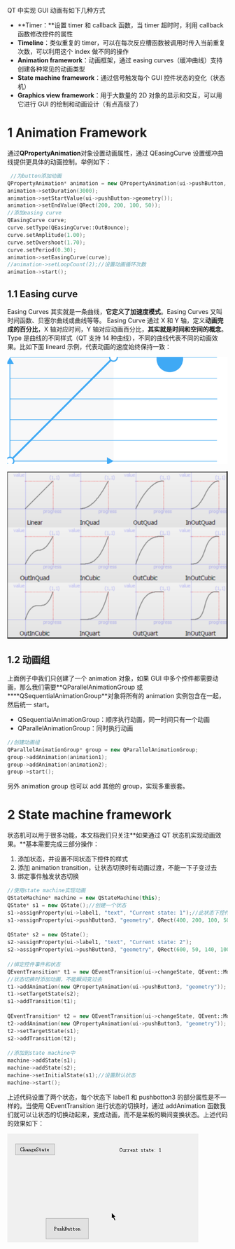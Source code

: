 QT 中实现 GUI 动画有如下几种方式

- **Timer：**设置 timer 和 callback 函数，当 timer 超时时，利用 callback 函数修改控件的属性
- **Timeline**：类似重复的 timer，可以在每次反应槽函数被调用时传入当前重复次数，可以利用这个 index 做不同的操作
- **Animation framework**：动画框架，通过 easing curves（缓冲曲线）支持创建各种常见的动画类型
- **State machine framework**：通过信号触发每个 GUI 控件状态的变化（状态机）
- **Graphics view framework**：用于大数量的 2D 对象的显示和交互，可以用它进行 GUI 的绘制和动画设计（有点高级了）

# 1 Animation Framework

通过**QPropertyAnimation**对象设置动画属性，通过 QEasingCurve 设置缓冲曲线提供更具体的动画控制。举例如下：

```cpp
 //为button添加动画
QPropertyAnimation* animation = new QPropertyAnimation(ui->pushButton, "geometry");
animation->setDuration(3000);
animation->setStartValue(ui->pushButton->geometry());
animation->setEndValue(QRect(200, 200, 100, 50));
//添加easing curve
QEasingCurve curve;
curve.setType(QEasingCurve::OutBounce);
curve.setAmplitude(1.00);
curve.setOvershoot(1.70);
curve.setPeriod(0.30);
animation->setEasingCurve(curve);
//animation->setLoopCount(2);//设置动画循环次数
animation->start();
```

## 1.1 Easing curve

Easing Curves 其实就是一条曲线，**它定义了加速度模式**。Easing Curves 又叫时间函数、贝塞尔曲线或曲线等等。
Easing Curve 通过 X 和 Y 轴，定义**动画完成的百分比**，X 轴对应时间，Y 轴对应动画百分比，**其实就是时间和空间的概念**。Type 是曲线的不同样式（QT 支持 14 种曲线），不同的曲线代表不同的动画效果。比如下面 lineard 示例，代表动画的速度始终保持一致：

![linear.gif](.assets/1600508357044-bf0989a0-4013-474a-b532-c63d66f9eaa1.gif)

![image.png](.assets/1600509229707-32a2e7fd-4d61-4ee6-b281-93fa587ad2db.png)

## 1.2 动画组

上面例子中我们只创建了一个 animation 对象，如果 GUI 中多个控件都需要动画，那么我们需要**QParallelAnimationGroup 或\*\***QSequentialAnimationGroup\*\*对象将所有的 animation 实例包含在一起，然后统一 start。

- QSequentialAnimationGroup：顺序执行动画，同一时间只有一个动画
- QParallelAnimationGroup：同时执行动画

```cpp
//创建动画组
QParallelAnimationGroup* group = new QParallelAnimationGroup;
group->addAnimation(animation1);
group->addAnimation(animation2);
group->start();
```

另外 animation group 也可以 add 其他的 group，实现多重嵌套。

# 2 **State machine framework**

状态机可以用于很多功能，本文档我们只关注**如果通过 QT 状态机实现动画效果。**基本需要完成三部分操作：

1. 添加状态，并设置不同状态下控件的样式
1. 添加 animation transition，让状态切换时有动画过渡，不能一下子变过去
1. 绑定事件触发状态切换

```cpp
//使用state machine实现动画
QStateMachine* machine = new QStateMachine(this);
QState* s1 = new QState();//创建一个状态
s1->assignProperty(ui->label1, "text", "Current state: 1");//此状态下控件的属性
s1->assignProperty(ui->pushButton3, "geometry", QRect(400, 200, 100, 50));

QState* s2 = new QState();
s2->assignProperty(ui->label1, "text", "Current state: 2");
s2->assignProperty(ui->pushButton3, "geometry", QRect(600, 50, 140, 100));

//绑定控件事件和状态
QEventTransition* t1 = new QEventTransition(ui->changeState, QEvent::MouseButtonPress);
//状态切换时添加动画，不能瞬间变过去
t1->addAnimation(new QPropertyAnimation(ui->pushButton3, "geometry"));
t1->setTargetState(s2);
s1->addTransition(t1);

QEventTransition* t2 = new QEventTransition(ui->changeState, QEvent::MouseButtonPress);
t2->addAnimation(new QPropertyAnimation(ui->pushButton3, "geometry"));
t2->setTargetState(s1);
s2->addTransition(t2);

//添加到state machine中
machine->addState(s1);
machine->addState(s2);
machine->setInitialState(s1);//设置默认状态
machine->start();
```

上述代码设置了两个状态，每个状态下 label1 和 pushbotton3 的部分属性是不一样的。当使用 QEventTransition 进行状态的切换时，通过 addAnimation 函数我们就可以让状态的切换动起来，变成动画，而不是呆板的瞬间变换状态。上述代码的效果如下：

![1.gif](.assets/1600518911507-fd411f8d-db6d-4da0-842b-b91c961d8476.gif)
